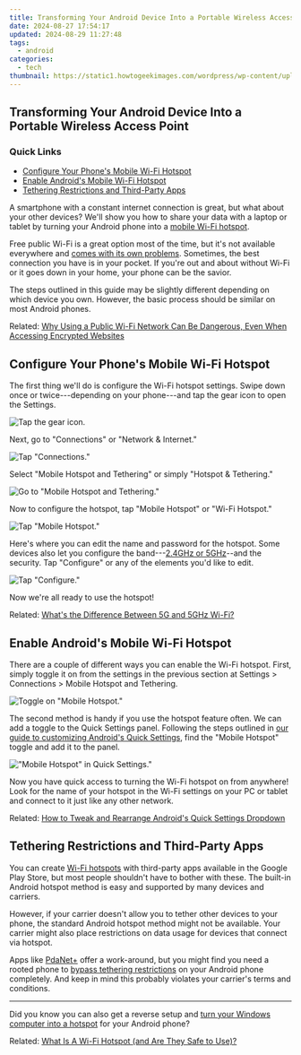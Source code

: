 ```yaml
---
title: Transforming Your Android Device Into a Portable Wireless Access Point
date: 2024-08-27 17:54:17
updated: 2024-08-29 11:27:48
tags:
  - android
categories:
  - tech
thumbnail: https://static1.howtogeekimages.com/wordpress/wp-content/uploads/2019/10/Android-hot-spot.jpg
---
```


## Transforming Your Android Device Into a Portable Wireless Access Point

### Quick Links

* [Configure Your Phone's Mobile Wi-Fi Hotspot](https://desktop-recording.techidaily.com/in-2024-capture-share-enjoy/)
* [Enable Android's Mobile Wi-Fi Hotspot](https://twitter-videos.techidaily.com/new-2024-approved-a-quick-walkthrough-of-new-user-registration-on-twitter/)
* [Tethering Restrictions and Third-Party Apps](https://facebook-video-share.techidaily.com/new-audience-expansion-masterclass-skyrocketing-your-youtube-numbers-for-2024/)

 A smartphone with a constant internet connection is great, but what about your other devices? We'll show you how to share your data with a laptop or tablet by turning your Android phone into a [mobile Wi-Fi hotspot](https://extra-approaches.techidaily.com/2024-approved-optimal-storage-solutions-the-leading-10-gopro-housings/).

 Free public Wi-Fi is a great option most of the time, but it's not available everywhere and [comes with its own problems](https://desktop-recording.techidaily.com/new-2024-approved-flamegrab-firefox-add-ons/). Sometimes, the best connection you have is in your pocket. If you're out and about without Wi-Fi or it goes down in your home, your phone can be the savior.

 The steps outlined in this guide may be slightly different depending on which device you own. However, the basic process should be similar on most Android phones.

Related: [Why Using a Public Wi-Fi Network Can Be Dangerous, Even When Accessing Encrypted Websites](https://desktop-recording.techidaily.com/new-2024-approved-flamegrab-firefox-add-ons/) 

##  Configure Your Phone's Mobile Wi-Fi Hotspot

 The first thing we'll do is configure the Wi-Fi hotspot settings. Swipe down once or twice---depending on your phone---and tap the gear icon to open the Settings.

![Tap the gear icon.](https://static1.howtogeekimages.com/wordpress/wp-content/uploads/2019/10/2022-05-19_16-11-17.png) 

 Next, go to "Connections" or "Network & Internet."

![Tap "Connections."](https://static1.howtogeekimages.com/wordpress/wp-content/uploads/2019/10/2022-05-19_16-12-24.png) 

 Select "Mobile Hotspot and Tethering" or simply "Hotspot & Tethering."

![Go to "Mobile Hotspot and Tethering."](https://static1.howtogeekimages.com/wordpress/wp-content/uploads/2019/10/2022-05-19_16-13-24.png) 

 Now to configure the hotspot, tap "Mobile Hotspot" or "Wi-Fi Hotspot."

![Tap "Mobile Hotspot."](https://static1.howtogeekimages.com/wordpress/wp-content/uploads/2019/10/2022-05-19_16-14-13.png) 

 Here's where you can edit the name and password for the hotspot. Some devices also let you configure the band---[2.4GHz or 5GHz](https://fox-that.techidaily.com/essential-solutions-top-twelve-challenges-of-using-the-iphone-12-and-tips-for-resolution/)\--and the security. Tap "Configure" or any of the elements you'd like to edit.

![Tap "Configure."](https://static1.howtogeekimages.com/wordpress/wp-content/uploads/2019/10/2022-05-19_16-16-56.png) 

 Now we're all ready to use the hotspot!

Related: [What's the Difference Between 5G and 5GHz Wi-Fi?](https://fox-that.techidaily.com/essential-solutions-top-twelve-challenges-of-using-the-iphone-12-and-tips-for-resolution/) 

##  Enable Android's Mobile Wi-Fi Hotspot

 There are a couple of different ways you can enable the Wi-Fi hotspot. First, simply toggle it on from the settings in the previous section at Settings > Connections > Mobile Hotspot and Tethering.

![Toggle on "Mobile Hotspot."](https://static1.howtogeekimages.com/wordpress/wp-content/uploads/2019/10/2022-05-19_16-19-28.png) 

 The second method is handy if you use the hotspot feature often. We can add a toggle to the Quick Settings panel. Following the steps outlined in [our guide to customizing Android's Quick Settings](https://screen-video-capture.techidaily.com/new-exploring-free-screencast-software-options-on-mac-for-2024/), find the "Mobile Hotspot" toggle and add it to the panel.

!["Mobile Hotspot" in Quick Settings."](https://static1.howtogeekimages.com/wordpress/wp-content/uploads/2019/10/2022-05-19_16-21-00.png) 

 Now you have quick access to turning the Wi-Fi hotspot on from anywhere! Look for the name of your hotspot in the Wi-Fi settings on your PC or tablet and connect to it just like any other network.

Related: [How to Tweak and Rearrange Android's Quick Settings Dropdown](https://screen-video-capture.techidaily.com/new-exploring-free-screencast-software-options-on-mac-for-2024/) 

##  Tethering Restrictions and Third-Party Apps

 You can create [Wi-Fi hotspots](https://extra-guidance.techidaily.com/in-2024-prelude-to-cinematic-dialogue/) with third-party apps available in the Google Play Store, but most people shouldn't have to bother with these. The built-in Android hotspot method is easy and supported by many devices and carriers.

 However, if your carrier doesn't allow you to tether other devices to your phone, the standard Android hotspot method might not be available. Your carrier might also place restrictions on data usage for devices that connect via hotspot.

 Apps like [PdaNet+](https://www.anrdoezrs.net/links/3607085/type/dlg/sid/UUhtgUeUpU213331/https://play.google.com/store/apps/details?id=com.pdanet) offer a work-around, but you might find you need a rooted phone to [bypass tethering restrictions](https://tiktok-videos.techidaily.com/updated-2024-approved-enhance-your-online-presence-4-streaming-methods-for-desktop-users/) on your Android phone completely. And keep in mind this probably violates your carrier's terms and conditions.

---

 Did you know you can also get a reverse setup and [turn your Windows computer into a hotspot](https://tech-renaissance.techidaily.com/step-by-step-guide-measuring-system-memory-performance-in-windows-1011/) for your Android phone?

Related: [What Is A Wi-Fi Hotspot (and Are They Safe to Use)?](https://extra-guidance.techidaily.com/in-2024-prelude-to-cinematic-dialogue/)

<ins class="adsbygoogle"
     style="display:block"
     data-ad-format="autorelaxed"
     data-ad-client="ca-pub-7571918770474297"
     data-ad-slot="1223367746"></ins>



<ins class="adsbygoogle"
     style="display:block"
     data-ad-client="ca-pub-7571918770474297"
     data-ad-slot="8358498916"
     data-ad-format="auto"
     data-full-width-responsive="true"></ins>
